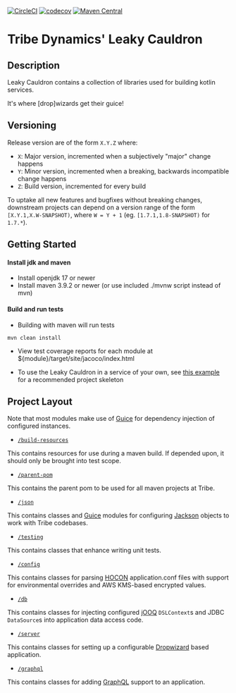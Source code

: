 [![CircleCI](https://circleci.com/gh/trib3/leakycauldron.svg?style=svg)](https://circleci.com/gh/trib3/leakycauldron)
[![codecov](https://codecov.io/gh/trib3/leakycauldron/branch/main/graph/badge.svg?token=MmCucLTttM)](https://codecov.io/gh/trib3/leakycauldron)
[![Maven Central](https://maven-badges.herokuapp.com/maven-central/com.trib3/leakycauldron/badge.svg)](https://maven-badges.herokuapp.com/maven-central/com.trib3/leakycauldron/)

Tribe Dynamics' Leaky Cauldron
=======

Description
-----------
Leaky Cauldron contains a collection of libraries used for building kotlin services.

It's where [drop]wizards get their guice!

Versioning
----------
Release version are of the form `X.Y.Z` where:

* `X`: Major version, incremented when a subjectively "major" change happens
* `Y`: Minor version, incremented when a breaking, backwards incompatible change happens
* `Z`: Build version, incremented for every build

To uptake all new features and bugfixes without breaking changes, downstream projects can depend on a version range of
the form `[X.Y.1,X.W-SNAPSHOT)`, where `W = Y + 1`
(eg. `[1.7.1,1.8-SNAPSHOT)` for `1.7.*`).

Getting Started
---------------

#### Install jdk and maven

* Install openjdk 17 or newer
* Install maven 3.9.2 or newer (or use included ./mvnw script instead of mvn)

#### Build and run tests

* Building with maven will run tests

```
mvn clean install
```

* View test coverage reports for each module at ${module}/target/site/jacoco/index.html

* To use the Leaky Cauldron in a service of your own,
  see [this example](https://github.com/trib3/example-cauldron-service)
  for a recommended project skeleton

Project Layout
--------------
Note that most modules make use of [Guice](https://github.com/google/guice) for dependency injection of configured
instances.

* [`/build-resources`](https://github.com/trib3/leakycauldron/tree/HEAD/build-resources)

This contains resources for use during a maven build. If depended upon, it should only be brought into test scope.

* [`/parent-pom`](https://github.com/trib3/leakycauldron/tree/HEAD/parent-pom)

This contains the parent pom to be used for all maven projects at Tribe.

* [`/json`](https://github.com/trib3/leakycauldron/tree/HEAD/json)

This contains classes and [Guice](https://github.com/google/guice) modules for configuring
[Jackson](https://github.com/FasterXML/jackson) objects to work with Tribe codebases.

* [`/testing`](https://github.com/trib3/leakycauldron/tree/HEAD/testing)

This contains classes that enhance writing unit tests.

* [`/config`](https://github.com/trib3/leakycauldron/tree/HEAD/config)

This contains classes for parsing [HOCON](https://github.com/lightbend/config) application.conf files with support for
environmental overrides and AWS KMS-based encrypted values.

* [`/db`](https://github.com/trib3/leakycauldron/tree/HEAD/db)

This contains classes for injecting configured [jOOQ](https://www.jooq.org) `DSLContext`s and JDBC `DataSource`s into
application data access code.

* [`/server`](https://github.com/trib3/leakycauldron/tree/HEAD/server)

This contains classes for setting up a configurable [Dropwizard](https://dropwizard.io) based application.

* [`/graphql`](https://github.com/trib3/leakycauldron/tree/HEAD/graphql)

This contains classes for adding [GraphQL](https://graphql.org) support to an application.
